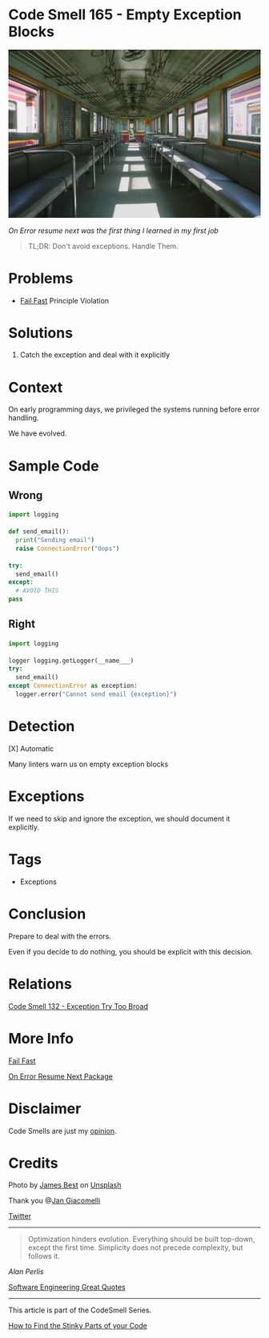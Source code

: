 # Code Smell 165 - Empty Exception Blocks
            
![Code Smell 165 - Empty Exception Blocks](Code%20Smell%20165%20-%20Empty%20Exception%20Blocks.jpg)

*On Error resume next was the first thing I learned in my first job*

> TL;DR: Don't avoid exceptions. Handle Them.

# Problems

- [Fail Fast](https://github.com/mcsee/Software-Design-Articles/tree/main/Articles/Theory/Fail%20Fast/readme.md) Principle Violation

# Solutions

1. Catch the exception and deal with it explicitly

# Context

On early programming days, we privileged the systems running before error handling.

We have evolved.

# Sample Code

## Wrong

[Gist Url]: # (https://gist.github.com/mcsee/9569c95218a7d8a33d68587fa70e5782)

```python
import logging

def send_email(): 
  print("Sending email") 
  raise ConnectionError("Oops")
  
try:
  send_email() 
except: 
  # AVOID THIS
pass
```

## Right

[Gist Url]: # (https://gist.github.com/mcsee/02d281247e7baac4d5dca91bc77a146a)

```python
import logging

logger logging.getLogger(__name___)
try:
  send_email()
except ConnectionError as exception:
  logger.error("Cannot send email {exception}")
```

# Detection

[X] Automatic 
  
Many linters warn us on empty exception blocks

# Exceptions

If we need to skip and ignore the exception, we should document it explicitly.

# Tags

- Exceptions

# Conclusion

Prepare to deal with the errors. 

Even if you decide to do nothing, you should be explicit with this decision.

# Relations

[Code Smell 132 - Exception Try Too Broad](https://github.com/mcsee/Software-Design-Articles/tree/main/Articles/Code%20Smells/Code%20Smell%20132%20-%20Exception%20Try%20Too%20Broad/readme.md)

# More Info

[Fail Fast](https://github.com/mcsee/Software-Design-Articles/tree/main/Articles/Theory/Fail%20Fast/readme.md)

[On Error Resume Next Package](https://www.npmjs.com/package/on-error-resume-next)

# Disclaimer

Code Smells are just my [opinion](https://github.com/mcsee/Software-Design-Articles/tree/main/Articles/Blogging/I%20Wrote%20More%20than%2090%20Articles%20on%202021%20Here%20is%20What%20I%20Learned/readme.md).

# Credits

Photo by [James Best](https://unsplash.com/@jim_at_jibba) on [Unsplash](https://unsplash.com/)
  
Thank you @[Jan Giacomelli](@jangia)

[Twitter](https://twitter.com/1571126817322602496)

* * *

> Optimization hinders evolution. Everything should be built top-down, except the first time. Simplicity does not precede complexity, but follows it.

_Alan Perlis_
 
[Software Engineering Great Quotes](https://github.com/mcsee/Software-Design-Articles/tree/main/Articles/Quotes/Software%20Engineering%20Great%20Quotes/readme.md)

* * *

This article is part of the CodeSmell Series.

[How to Find the Stinky Parts of your Code](https://github.com/mcsee/Software-Design-Articles/tree/main/Articles/Code%20Smells/How%20to%20Find%20the%20Stinky%20parts%20of%20your%20Code/readme.md)